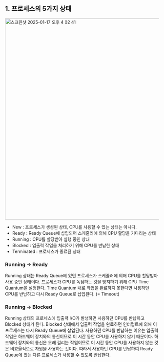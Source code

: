 ## 1. 프로세스의 5가지 상태
<img width="658" alt="스크린샷 2025-01-17 오후 4 02 41" src="https://github.com/user-attachments/assets/8768b40b-6cd4-44d8-8f4d-e3363fccfa8e" />

- New : 프로세스가 생성된 상태, CPU를 사용할 수 있는 상태는 아니다.
- Ready : Ready Queue에 삽입되어 스케줄러에 의해 CPU 할당을 기다리는 상태
- Running : CPU를 할당받아 실행 중인 상태
- Blocked : 입출력 작업을 처리하기 위해 CPU를 반납한 상태
- Terminated : 프로세스가 종료된 상태

### Running -> Ready
Running 상태는 Ready Queue에 있던 프로세스가 스케줄러에 의해 CPU를 할당받아 사용 중인 상태이다. 프로세스가 CPU를 독점하는 것을 방지하기 위해 CPU Time Quantum을 설정한다. Time Quantum 내로 작업을 완료하지 못한다면 사용하던 CPU를 반납하고 다시 Ready Queue로 삽입된다. (= Timeout)

### Running -> Blocked
Running 상태의 프로세스에 입출력 I/O가 발생하면 사용하던 CPU를 반납하고 Blocked 상태가 된다. Blocked 상태에서 입출력 작업을 완료하면 인터럽트에 의해 이 프로세스는 다시 Ready Queue에 삽입된다. 사용하던 CPU를 반납하는 이유는 입출력 작업은 하드웨어 장치와의 통신이므로 이 시간 동안 CPU를 사용하지 않기 때문이다. 하드웨어 장치와의 통신은 오래 걸리는 작업이므로 이 시간 동안 CPU를 사용하지 않는 것은 비효율적으로 자원을 사용하는 것이다. 따라서 사용하던 CPU를 반납하여 Ready Queue에 있는 다른 프로세스가 사용할 수 있도록 반납한다.
